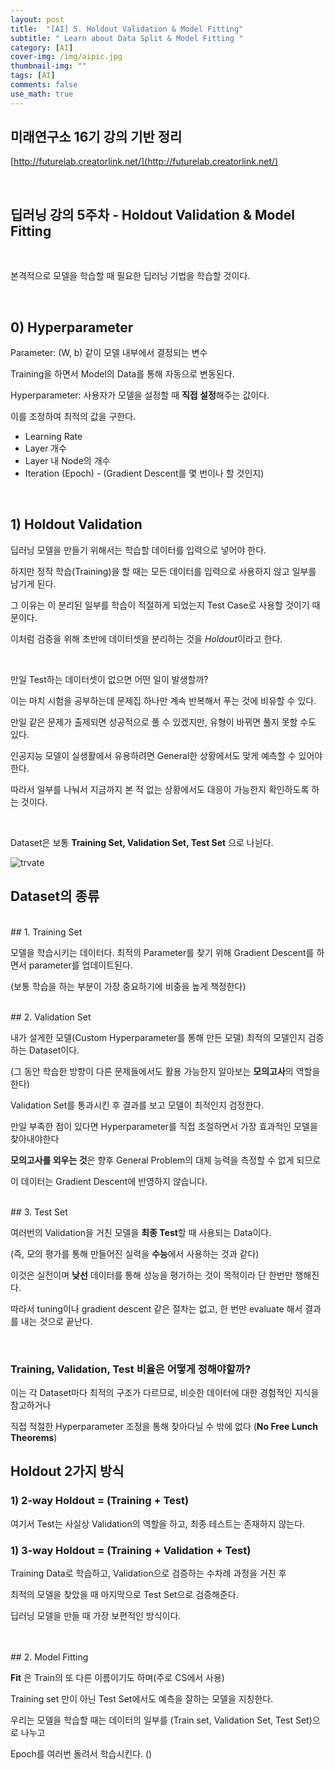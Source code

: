 ```yaml
---
layout: post
title:  "[AI] 5. Holdout Validation & Model Fitting"
subtitle: " Learn about Data Split & Model Fitting "
category: [AI]
cover-img: /img/aipic.jpg
thumbnail-img: ""
tags: [AI]
comments: false
use_math: true
---
```


## 미래연구소 16기 강의 기반 정리

[http://futurelab.creatorlink.net/](http://futurelab.creatorlink.net/)

<br />

## 딥러닝 강의 5주차 - Holdout Validation & Model Fitting

<br />

본격적으로 모델을 학습할 때 필요한 딥러닝 기법을 학습할 것이다.

<br />

## 0) Hyperparameter

Parameter: (W, b) 같이 모델 내부에서 결정되는 변수

Training을 하면서 Model의 Data를 통해 자동으로 변동된다.

Hyperparameter: 사용자가 모델을 설정할 때 **직접 설정**해주는 값이다.

이를 조정하여 최적의 값을 구한다.

- Learning Rate
- Layer 개수
- Layer 내 Node의 개수
-  Iteration (Epoch) - (Gradient Descent를 몇 번이나 할 것인지)

<br />

## 1) Holdout Validation

딥러닝 모델을 만들기 위해서는 학습할 데이터를 입력으로 넣어야 한다.

하지만 정작 학습(Training)을 할 때는 모든 데이터를 입력으로 사용하지 않고 일부를 남기게 된다.

그 이유는 이 분리된 일부를 학습이 적절하게 되었는지 Test Case로 사용할 것이기 때문이다.

이처럼 검증을 위해 초반에 데이터셋을 분리하는 것을 *Holdout*이라고 한다.

<br>

만일 Test하는 데이터셋이 없으면 어떤 일이 발생할까?

이는 마치 시험을 공부하는데 문제집 하나만 계속 반복해서 푸는 것에 비유할 수 있다.

만일 같은 문제가 출제되면 성공적으로 풀 수 있겠지만, 유형이 바뀌면 풀지 못할 수도 있다.

인공지능 모델이 실생활에서 유용하려면 General한 상황에서도 맞게 예측할 수 있어야한다.

따라서 일부를 나눠서 지금까지 본 적 없는 상황에서도 대응이 가능한지 확인하도록 하는 것이다.

<br />

Dataset은 보통 **Training Set, Validation Set, Test Set** 으로 나뉜다.

![trvate](https://user-images.githubusercontent.com/86182583/128814225-dbe5f7e2-e0d1-4f62-86fb-41e56485df88.png)

## Dataset의 종류
<br />
## 1. Training Set

모델을 학습시키는 데이터다. 최적의 Parameter를 찾기 위해 Gradient Descent를 하면서 parameter를 업데이트된다.

(보통 학습을 하는 부분이 가장 중요하기에 비중을 높게 책정한다)

<br />
## 2. Validation Set

내가 설게한 모델(Custom Hyperparameter를 통해 만든 모델) 최적의 모델인지 검증하는 Dataset이다.

(그 동안 학습한 방향이 다른 문제들에서도 활용 가능한지 알아보는 **모의고사**의 역할을 한다)

Validation Set를 통과시킨 후 결과를 보고 모델이 최적인지 검정한다.

만일 부족한 점이 있다면 Hyperparameter를 직접 조절하면서 가장 효과적인 모델을 찾아내야한다

**모의고사를 외우는 것**은 향후 General Problem의 대체 능력을 측정할 수 없게 되므로

이 데이터는 Gradient Descent에 반영하지 않습니다.

<br />
## 3. Test Set

여러번의 Validation을 거친 모델을 **최종 Test**할 때 사용되는 Data이다.

(즉, 모의 평가를 통해 만들어진 실력을 **수능**에서 사용하는 것과 같다)

이것은 실전이며 **낮선** 데이터를 통해 성능을 평가하는 것이 목적이라 단 한번만 행해진다.

따라서 tuning이나 gradient descent 같은 절차는 없고, 한 번만 evaluate 해서 결과를 내는 것으로 끝난다.

<br />

### Training, Validation, Test 비율은 어떻게 정해야할까?

이는 각 Dataset마다 최적의 구조가 다르므로, 비슷한 데이터에 대한 경험적인 지식을 참고하거나

직접 적절한 Hyperparameter 조정을 통해 찾아다닐 수 밖에 없다 (**No Free Lunch Theorems**)

## Holdout 2가지 방식

### 1) 2-way Holdout = (Training + Test)

여기서 Test는 사실상 Validation의 역할을 하고, 최종 테스트는 존재하지 않는다.

### 1) 3-way Holdout = (Training + Validation + Test)

Training Data로 학습하고, Validation으로 검증하는 수차례 과정을 거친 후

최적의 모델을 찾았을 때 마지막으로 Test Set으로 검증해준다.

딥러닝 모델을 만들 때 가장 보편적인 방식이다.

<br />
<br />
## 2. Model Fitting

**Fit** 은 Train의 또 다른 이름이기도 하며(주로 CS에서 사용)

Training set 만이 아닌 Test Set에서도 예측을 잘하는 모델을 지칭한다.

우리는 모델을 학습할 때는 데이터의 일부를 (Train set, Validation Set, Test Set)으로 나누고

Epoch를 여러번 돌려서 학습시킨다. ()
